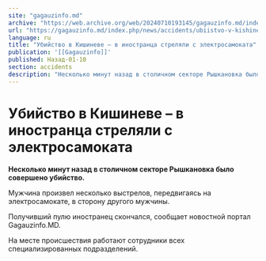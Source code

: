 ```yaml
---
site: "gagauzinfo.md"
archive: "https://web.archive.org/web/20240710193145/gagauzinfo.md/index.php/news/accidents/ubiistvo-v-kishineve-v-inostrantsa-strelyali-s-elektrosamokata"
url: "https://gagauzinfo.md/index.php/news/accidents/ubiistvo-v-kishineve-v-inostrantsa-strelyali-s-elektrosamokata"
language: ru
title: "Убийство в Кишиневе – в иностранца стреляли с электросамоката"
publication: '[[Gagauzinfo]]'
published: Назад-01-10
section: accidents
description: "Несколько минут назад в столичном секторе Рышкановка было совершено убийство."
---
```


# Убийство в Кишиневе – в иностранца стреляли с электросамоката

**Несколько минут назад в столичном секторе Рышкановка было совершено убийство.**

Мужчина произвел несколько выстрелов, передвигаясь на электросамокате, в сторону другого мужчины.

Получивший пулю иностранец скончался, сообщает новостной портал Gagauzinfo.MD.

На месте происшествия работают сотрудники всех специализированных подразделений.